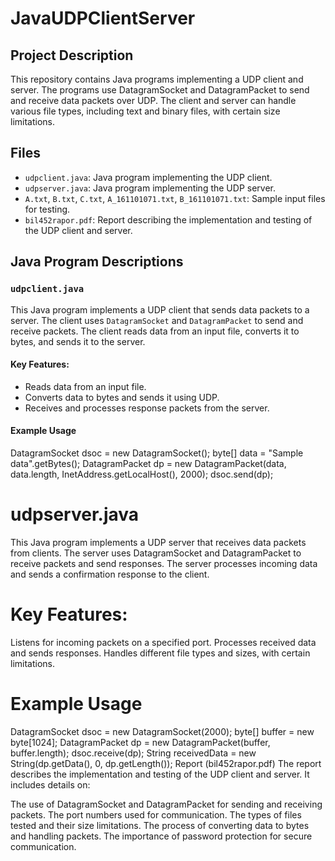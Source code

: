 ﻿# JavaUDPClientServer
## Project Description
This repository contains Java programs implementing a UDP client and server. The programs use DatagramSocket and DatagramPacket to send and receive data packets over UDP. The client and server can handle various file types, including text and binary files, with certain size limitations.

## Files
- `udpclient.java`: Java program implementing the UDP client.
- `udpserver.java`: Java program implementing the UDP server.
- `A.txt`, `B.txt`, `C.txt`, `A_161101071.txt`, `B_161101071.txt`: Sample input files for testing.
- `bil452rapor.pdf`: Report describing the implementation and testing of the UDP client and server.

## Java Program Descriptions

### `udpclient.java`
This Java program implements a UDP client that sends data packets to a server. The client uses `DatagramSocket` and `DatagramPacket` to send and receive packets. The client reads data from an input file, converts it to bytes, and sends it to the server.

#### Key Features:
- Reads data from an input file.
- Converts data to bytes and sends it using UDP.
- Receives and processes response packets from the server.

#### Example Usage

DatagramSocket dsoc = new DatagramSocket();
byte[] data = "Sample data".getBytes();
DatagramPacket dp = new DatagramPacket(data, data.length, InetAddress.getLocalHost(), 2000);
dsoc.send(dp);

# udpserver.java
This Java program implements a UDP server that receives data packets from clients. The server uses DatagramSocket and DatagramPacket to receive packets and send responses. The server processes incoming data and sends a confirmation response to the client.

# Key Features:
Listens for incoming packets on a specified port.
Processes received data and sends responses.
Handles different file types and sizes, with certain limitations.
# Example Usage

DatagramSocket dsoc = new DatagramSocket(2000);
byte[] buffer = new byte[1024];
DatagramPacket dp = new DatagramPacket(buffer, buffer.length);
dsoc.receive(dp);
String receivedData = new String(dp.getData(), 0, dp.getLength());
Report (bil452rapor.pdf)
The report describes the implementation and testing of the UDP client and server. It includes details on:

The use of DatagramSocket and DatagramPacket for sending and receiving packets.
The port numbers used for communication.
The types of files tested and their size limitations.
The process of converting data to bytes and handling packets.
The importance of password protection for secure communication.
